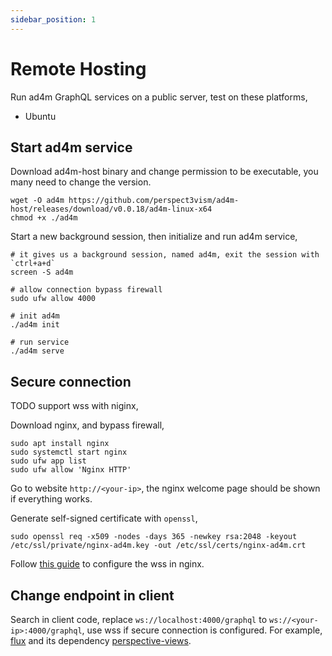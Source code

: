 ```yaml
---
sidebar_position: 1
---
```


# Remote Hosting

Run ad4m GraphQL services on a public server, test on these platforms, 
* Ubuntu

## Start ad4m service

Download ad4m-host binary and change permission to be executable, you many need to change the version.
```shell
wget -O ad4m https://github.com/perspect3vism/ad4m-host/releases/download/v0.0.18/ad4m-linux-x64
chmod +x ./ad4m
```

Start a new background session, then initialize and run ad4m service,

```shell
# it gives us a background session, named ad4m, exit the session with `ctrl+a+d`
screen -S ad4m

# allow connection bypass firewall
sudo ufw allow 4000

# init ad4m
./ad4m init

# run service
./ad4m serve
```

## Secure connection

TODO support wss with niginx,

Download nginx, and bypass firewall,
```shell
sudo apt install nginx
sudo systemctl start nginx
sudo ufw app list
sudo ufw allow 'Nginx HTTP'
```
Go to website `http://<your-ip>`, the nginx welcome page should be shown if everything works.

Generate self-signed certificate with `openssl`,

```shell
sudo openssl req -x509 -nodes -days 365 -newkey rsa:2048 -keyout /etc/ssl/private/nginx-ad4m.key -out /etc/ssl/certs/nginx-ad4m.crt
```

Follow [this guide](https://github.com/nicokaiser/nginx-websocket-proxy) to configure the wss in nginx.

## Change endpoint in client

Search in client code, replace `ws://localhost:4000/graphql` to `ws://<your-ip>:4000/graphql`, use wss if secure connection is configured.
For example, [flux](https://github.com/fluxsocial/flux) and its dependency [perspective-views](https://github.com/fluxsocial/perspective-views).
